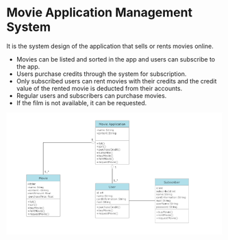 # Movie Application Management System

It is the system design of the application that sells or rents movies online.

- Movies can be listed and sorted in the app and users can subscribe to the app.
- Users purchase credits through the system for subscription.
- Only subscribed users can rent movies with their credits and the credit value of the rented movie is deducted from their accounts.
- Regular users and subscribers can purchase movies.
- If the film is not available, it can be requested.

![Movie Management System](MovieManagementSystem.png)